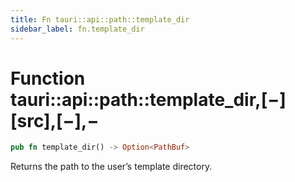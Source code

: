 ```yaml
---
title: Fn tauri::api::path::template_dir
sidebar_label: fn.template_dir
---
```


# Function tauri::api::path::template_dir,\[−]\[src],\[−],−

```rs
pub fn template_dir() -> Option<PathBuf>
```

Returns the path to the user’s template directory.
